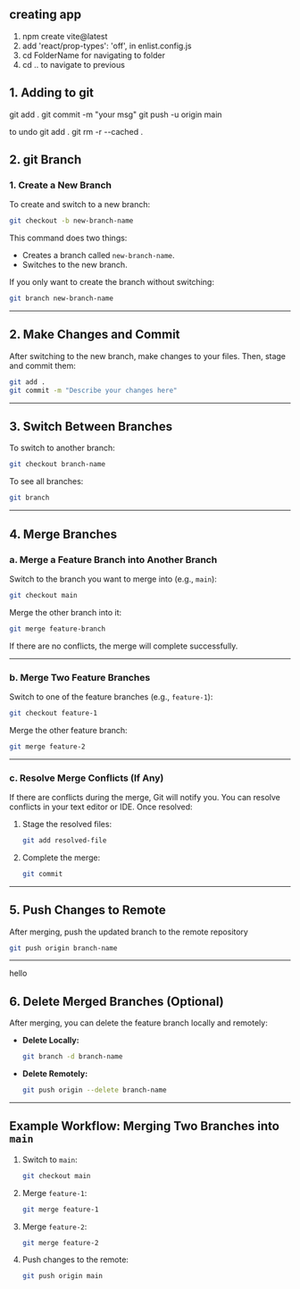 
## creating app
1. npm create vite@latest
2. add 'react/prop-types': 'off', in enlist.config.js
3. cd FolderName for navigating to folder 
4. cd .. to navigate to previous

## 1. Adding to git 
git add .
git commit -m "your msg"
git push -u origin main

to undo git add .
    git rm -r --cached .

## 2. git Branch


### 1. **Create a New Branch**
To create and switch to a new branch:
```bash
git checkout -b new-branch-name
```

This command does two things:
- Creates a branch called `new-branch-name`.
- Switches to the new branch.

If you only want to create the branch without switching:
```bash
git branch new-branch-name
```

---

## 2. **Make Changes and Commit**
After switching to the new branch, make changes to your files. Then, stage and commit them:
```bash
git add .
git commit -m "Describe your changes here"
```

---

## 3. **Switch Between Branches**
To switch to another branch:
```bash
git checkout branch-name
```

To see all branches:
```bash
git branch
```

---

## 4. **Merge Branches**
### a. Merge a Feature Branch into Another Branch
Switch to the branch you want to merge into (e.g., `main`):
```bash
git checkout main
```

Merge the other branch into it:
```bash
git merge feature-branch
```

If there are no conflicts, the merge will complete successfully.

---

### b. Merge Two Feature Branches
Switch to one of the feature branches (e.g., `feature-1`):
```bash
git checkout feature-1
```

Merge the other feature branch:
```bash
git merge feature-2
```

---

### c. Resolve Merge Conflicts (If Any)
If there are conflicts during the merge, Git will notify you. You can resolve conflicts in your text editor or IDE. Once resolved:
1. Stage the resolved files:
   ```bash
   git add resolved-file
   ```
2. Complete the merge:
   ```bash
   git commit
   ```
---

## 5. **Push Changes to Remote**
After merging, push the updated branch to the remote repository
```bash
git push origin branch-name
```

---
hello


## 6. **Delete Merged Branches (Optional)**
After merging, you can delete the feature branch locally and remotely:
- **Delete Locally:**
  ```bash
  git branch -d branch-name
  ```
- **Delete Remotely:**
  ```bash
  git push origin --delete branch-name
  ```

---

## Example Workflow: Merging Two Branches into `main`
1. Switch to `main`:
   ```bash
   git checkout main
   ```

2. Merge `feature-1`:
   ```bash
   git merge feature-1
   ```

3. Merge `feature-2`:
   ```bash
   git merge feature-2
   ```

4. Push changes to the remote:
   ```bash
   git push origin main
   ```

